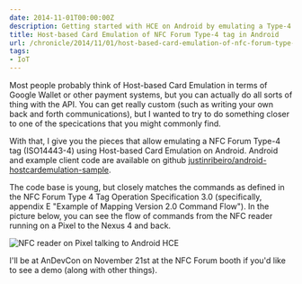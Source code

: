 ```yaml
---
date: 2014-11-01T00:00:00Z
description: Getting started with HCE on Android by emulating a Type-4 tag. Sample code included.
title: Host-based Card Emulation of NFC Forum Type-4 tag in Android
url: /chronicle/2014/11/01/host-based-card-emulation-of-nfc-forum-type-4-tag-in-android/
tags:
- IoT
---
```


Most people probably think of Host-based Card Emulation in terms of Google Wallet or other payment systems, but you can actually do all sorts of thing with the API. You can get really custom (such as writing your own back and forth communications), but I wanted to try to do something closer to one of the specications that you might commonly find.

With that, I give you the pieces that allow emulating a NFC Forum Type-4 tag (ISO14443-4) using Host-based Card Emulation on Android. Android and example client code are available on github [justinribeiro/android-hostcardemulation-sample](https://github.com/justinribeiro/android-hostcardemulation-sample).

The code base is young, but closely matches the commands as defined in the NFC Forum Type 4 Tag Operation Specification 3.0 (specifically, appendix E "Example of Mapping Version 2.0 Command Flow"). In the picture below, you can see the flow of commands from the NFC reader running on a Pixel to the Nexus 4 and back.

<img src="/images/blog/2014/11/nfc-testing-hce-pixel-android.jpg" alt="NFC reader on Pixel talking to Android HCE">

I'll be at AnDevCon on November 21st at the NFC Forum booth if you'd like to see a demo (along with other things).